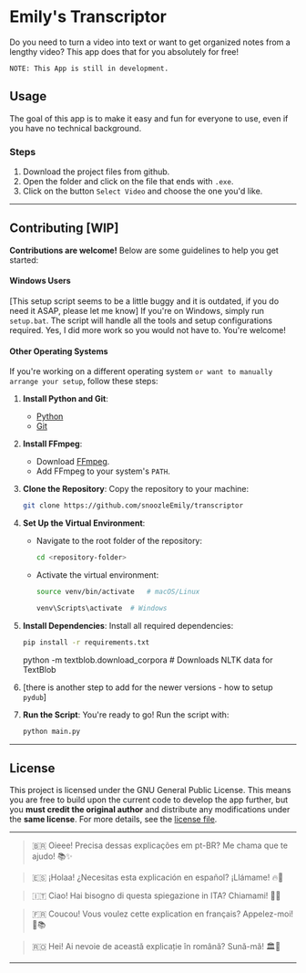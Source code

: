 # Emily's Transcriptor

Do you need to turn a video into text or want to get organized notes from a lengthy video? This app does that for you absolutely for free!

`NOTE: This App is still in development.`

## Usage

The goal of this app is to make it easy and fun for everyone to use, even if you have no technical background.

### **Steps** 
1. Download the project files from github.
2. Open the folder and click on the file that ends with `.exe`. 
3. Click on the button `Select Video` and choose the one you'd like.

---

## Contributing [WIP]

**Contributions are welcome!** Below are some guidelines to help you get started:

#### **Windows Users** 
[This setup script seems to be a little buggy and it is outdated, if you do need it ASAP, please let me know]
If you're on Windows, simply run `setup.bat`. The script will handle all the tools and setup configurations required. Yes, I did more work so you would not have to. You're welcome!

#### **Other Operating Systems**
If you're working on a different operating system `or want to manually arrange your setup`, follow these steps:

1. **Install Python and Git**:
   - [Python](https://www.python.org/downloads/)
   - [Git](https://git-scm.com/downloads)

2. **Install FFmpeg**:
   - Download [FFmpeg](https://github.com/BtbN/FFmpeg-Builds/releases/download/latest/ffmpeg-master-latest-win64-gpl.zip).
   - Add FFmpeg to your system's `PATH`.

3. **Clone the Repository**:
   Copy the repository to your machine:
   ```bash
   git clone https://github.com/snoozleEmily/transcriptor
   ```

4. **Set Up the Virtual Environment**:
   - Navigate to the root folder of the repository:
     ```bash
     cd <repository-folder>
     ```
   - Activate the virtual environment:
     ```bash
     source venv/bin/activate   # macOS/Linux
     ```
     ```bash
     venv\Scripts\activate  # Windows
     ```

5. **Install Dependencies**:
   Install all required dependencies:
   ```bash
   pip install -r requirements.txt
   ```

   python -m textblob.download_corpora  # Downloads NLTK data for TextBlob
  
6.  [there is another step to add for the newer versions - how to setup `pydub`]

7. **Run the Script**:
   You're ready to go! Run the script with:
   ```bash
   python main.py
   ```
---

## License

This project is licensed under the GNU General Public License. This means you are free to build upon the current code to develop the app further, but you **must credit the original author** and distribute any modifications under the **same license**. For more details, see the [license file](LICENSE).


---
> 🇧🇷 Oieee! Precisa dessas explicações em pt-BR? Me chama que te ajudo! 📚✨

> 🇪🇸 ¡Holaa! ¿Necesitas esta explicación en español? ¡Llámame! 🔥📖

> 🇮🇹 Ciao! Hai bisogno di questa spiegazione in ITA? Chiamami! 🍕📜

> 🇫🇷 Coucou! Vous voulez cette explication en français? Appelez-moi! 🥖📚

> 🇷🇴 Hei! Ai nevoie de această explicație în română? Sună-mă! 🏛️📖
---
